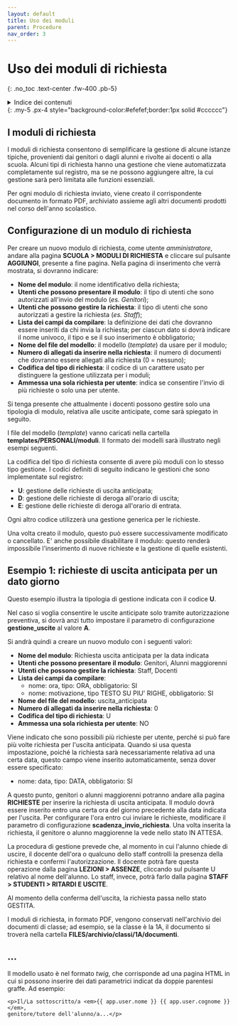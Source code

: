 ```yaml
---
layout: default
title: Uso dei moduli
parent: Procedure
nav_order: 3
---
```


# Uso dei moduli di richiesta
{: .no_toc .text-center .fw-400 .pb-5}

<details markdown="block">
  <summary>Indice dei contenuti</summary>
  {: .text-delta .text-center}
1. TOC
{:toc}
</details>
{: .my-5 .px-4 style="background-color:#efefef;border:1px solid #cccccc"}


## I moduli di richiesta

I moduli di richiesta consentono di semplificare la gestione di alcune istanze tipiche, provenienti
dai genitori o dagli alunni e rivolte ai docenti o alla scuola.
Alcuni tipi di richiesta hanno una gestione che viene automatizzata completamente sul registro, ma
se ne possono aggiungere altre, la cui gestione sarà però limitata alle funzioni essenziali.

Per ogni modulo di richiesta inviato, viene creato il corrispondente documento in formato PDF, archiviato assieme agli
altri documenti prodotti nel corso dell'anno scolastico.


## Configurazione di un modulo di richiesta

Per creare un nuovo modulo di richiesta, come utente _amministratore_, andare alla pagina
**SCUOLA > MODULI DI RICHIESTA** e cliccare sul pulsante **AGGIUNGI**, presente a fine pagina.
Nella pagina di inserimento che verrà mostrata, si dovranno indicare:

- **Nome del modulo**: il nome identificativo della richiesta;
- **Utenti che possono presentare il modulo**: il tipo di utenti che sono autorizzati all'invio del modulo (_es. Genitori_);
- **Utenti che possono gestire la richiesta**: il tipo di utenti che sono autorizzati a gestire la richiesta (_es. Staff_);
- **Lista dei campi da compilare**: la definizione dei dati che dovranno essere inseriti da chi invia la richiesta;
    per ciascun dato si dovrà indicare il nome univoco, il tipo e se il suo inserimento è obbligatorio;
- **Nome del file del modello**: il modello (_template_) da usare per il modulo;
- **Numero di allegati da inserire nella richiesta**: il numero di documenti che dovranno essere allegati alla richiesta (0 = nessuno);
- **Codifica del tipo di richiesta**: il codice di un carattere usato per distinguere la gestione utilizzata per i moduli;
- **Ammessa una sola richiesta per utente**: indica se consentire l'invio di più richieste o solo una per utente.

Si tenga presente che attualmente i docenti possono gestire solo una tipologia di modulo, relativa alle
uscite anticipate, come sarà spiegato in seguito.

I file del modello (_template_) vanno caricati nella cartella **templates/PERSONALI/moduli**.
Il formato dei modelli sarà illustrato negli esempi seguenti.

La codifica del tipo di richiesta consente di avere più moduli con lo stesso tipo gestione.
I codici definiti di seguito indicano le gestioni che sono implementate sul registro:
- **U**: gestione delle richieste di uscita anticipata;
- **D**: gestione delle richieste di deroga all'orario di uscita;
- **E**: gestione delle richieste di deroga all'orario di entrata.

Ogni altro codice utilizzerà una gestione generica per le richieste.

Una volta creato il modulo, questo può essere successivamente modificato o cancellato.
E' anche possibile disabilitare il modulo: questo renderà impossibile l'inserimento di
nuove richieste e la gestione di quelle esistenti.


## Esempio 1: richieste di uscita anticipata per un dato giorno

Questo esempio illustra la tipologia di gestione indicata con il codice **U**.

Nel caso si voglia consentire le uscite anticipate solo tramite autorizzazione preventiva,
si dovrà anzi tutto impostare il parametro di configurazione **gestione_uscite** al valore **A**.

Si andrà quindi a creare un nuovo modulo con i seguenti valori:
- **Nome del modulo**: Richiesta uscita anticipata per la data indicata
- **Utenti che possono presentare il modulo**: Genitori, Alunni maggiorenni
- **Utenti che possono gestire la richiesta**: Staff, Docenti
- **Lista dei campi da compilare**:
  - nome: ora, tipo: ORA, obbligatorio: SI
  - nome: motivazione, tipo TESTO SU PIU' RIGHE, obbligatorio: SI
- **Nome del file del modello**: uscita_anticipata
- **Numero di allegati da inserire nella richiesta**: 0
- **Codifica del tipo di richiesta**: U
- **Ammessa una sola richiesta per utente**: NO

Viene indicato che sono possibili più richieste per utente, perché si può fare più volte
richiesta per l'uscita anticipata. Quando si usa questa impostazione, poiché la richiesta
sarà necessariamente relativa ad una certa data, questo campo viene inserito automaticamente,
senza dover essere specificato:
- nome: data, tipo: DATA, obbligatorio: SI

A questo punto, genitori o alunni maggiorenni potranno andare alla pagina **RICHIESTE** per
inserire la richiesta di uscita anticipata.
Il modulo dovrà essere inserito entro una certa ora del giorno precedente alla data indicata per
l'uscita. Per configurare l'ora entro cui inviare le richieste, modificare il parametro
di configurazione **scadenza_invio_richiesta**.
Una volta inserita la richiesta, il genitore o alunno maggiorenne la vede nello stato IN ATTESA.

La procedura di gestione prevede che, al momento in cui l'alunno chiede di uscire, il docente
dell'ora o qualcuno dello staff controlli la presenza della richiesta e confermi l'autorizzazione.
Il docente potrà fare questa operazione dalla pagina **LEZIONI > ASSENZE**, cliccando sul pulsante U
relativo al nome dell'alunno.
Lo staff, invece, potrà farlo dalla pagina **STAFF > STUDENTI > RITARDI E USCITE**.

Al momento della conferma dell'uscita, la richiesta passa nello stato GESTITA.

I moduli di richiesta, in formato PDF, vengono conservati nell'archivio dei documenti di classe;
ad esempio, se la classe è la 1A, il documento si troverà nella cartella
**FILES/archivio/classi/1A/documenti**.



## ...

Il modello usato è nel formato _twig_, che corrisponde ad una pagina HTML in cui si possono
inserire dei dati parametrici indicat da doppie parentesi graffe. Ad esempio:
```
<p>Il/La sottoscritto/a <em>{{ app.user.nome }} {{ app.user.cognome }}</em>,
genitore/tutore dell'alunno/a...</p>
```
